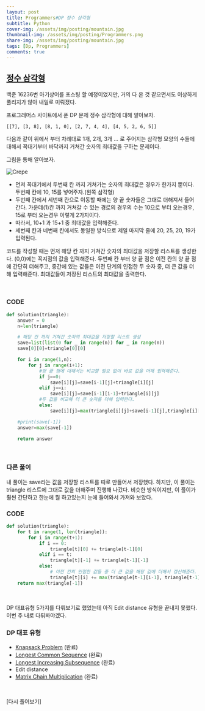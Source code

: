 ```yaml
---
layout: post
title: Programmers#DP 정수 삼각형
subtitle: Python
cover-img: /assets/img/posting/mountain.jpg
thumbnail-img: /assets/img/posting/Programmers.png
share-img: /assets/img/posting/mountain.jpg
tags: [Dp, Programmers]
comments: true
---
```


## [정수 삼각형](https://programmers.co.kr/learn/courses/30/lessons/43105?language=python3)

백준 16236번 아기상어를 포스팅 할 예정이었지만, 거의 다 온 것 같으면서도 이상하게 풀리지가 않아 내일로 미뤄졌다.

프로그래머스 사이트에서 푼 DP 문제 정수 삼각형에 대해 알아보자.

```
[[7], [3, 8], [8, 1, 0], [2, 7, 4, 4], [4, 5, 2, 6, 5]]
```

다음과 같이 위에서 부터 차례대로 1개, 2개, 3개 ... 로 주어지는 삼각형 모양의 수들에 대해서 꼭대기부터 바닥까지 거쳐간 숫자의 최대값을 구하는 문제이다.

그림을 통해 알아보자.

![Crepe](https://i.imgur.com/VNI6h9r.jpg)

- 먼저 꼭대기에서 두번째 칸 까지 거쳐가는 숫자의 최대값은 경우가 한가지 뿐이다. 두번째 칸에 10, 15를 넣어주자.(왼쪽 삼각형)
- 두번째 칸에서 세번째 칸으로 이동할 때에는 양 끝 숫자들은 그대로 더해져서 들어간다. 가운데(1)칸 까지 거쳐갈 수 있는 경로의 경우의 수는 10으로 부터 오는경우, 15로 부터 오는경우 이렇게 2가지이다.
- 따라서, 10+1 과 15+1 중 최대값을 입력해준다.
- 세번째 칸과 네번째 칸에서도 동일한 방식으로 제일 마지막 줄에 20, 25, 20, 19가 입력된다.

코드를 작성할 때는 먼저 해당 칸 까지 거쳐간 숫자의 최대값을 저장할 리스트를 생성한다. (0,0)에는 꼭지점의 값을 입력해준다. 두번째 칸 부터 양 끝 점은 이전 칸의 양 끝 점에 간단히 더해주고, 중간에 있는 값들은 이전 단계의 인접한 두 숫자 중, 더 큰 값을 더해 입력해준다.
최대값들이 저장된 리스트의 최대값을 출력한다.

<br>

### CODE

```python
def solution(triangle):
    answer = 0
    n=len(triangle)

    # 해당 칸 까지 거쳐간 숫자의 최대값을 저장할 리스트 생성
    save=list(list(0 for _ in range(n)) for _ in range(n))
    save[0][0]=triangle[0][0]

    for i in range(1,n):
        for j in range(i+1):
            #양 끝 점에 대해서는 비교할 필요 없이 바로 값을 더해 입력해준다.
            if j==0:
                save[i][j]=save[i-1][j]+triangle[i][j]
            elif j==i:
                save[i][j]=save[i-1][i-1]+triangle[i][j]
            #두 값을 비교해 더 큰 숫자를 더해 입력한다.
            else:
                save[i][j]=max(triangle[i][j]+save[i-1][j],triangle[i][j]+save[i-1][j-1])

    #print(save[-1])
    answer=max(save[-1])

    return answer
```

<br>

### 다른 풀이

내 풀이는 save라는 값을 저장할 리스트를 따로 만들어서 저장했다.
하지만, 이 풀이는 triangle 리스트에 그대로 값을 더해주며 진행해 나갔다. 비슷한 방식이지만, 이 풀이가 훨씬 간단하고 한눈에 뭘 하고있는지 눈에 들어와서 가져와 보았다.
<br>

### CODE

```python
def solution(triangle):
    for t in range(1, len(triangle)):
        for i in range(t+1):
            if i == 0:
                triangle[t][0] += triangle[t-1][0]
            elif i == t:
                triangle[t][-1] += triangle[t-1][-1]
            else:
                # 이전 칸의 인접한 값들 중 더 큰 값을 해당 값에 더해서 갱신해준다.
                triangle[t][i] += max(triangle[t-1][i-1], triangle[t-1][i])
    return max(triangle[-1])

```

<br>

DP 대표유형 5가지를 다뤄보기로 했었는데 아직 Edit distance 유형을 끝내지 못했다. 이번 주 내로 다뤄봐야겠다.

### DP 대표 유형

- [Knapsack Problem](https://youseop.github.io/2020-09-30-BAEKJOON-DP.2-knapsack/) (완료)
- [Longest Common Sequence](https://youseop.github.io/2020-10-01-BAEKJOON-9251-LCS/) (완료)
- [Longest Increasing Subsequence](https://youseop.github.io/2020-09-29-BAEKJOON-DP.1-LIS/) (완료)
- Edit distance
- [Matrix Chain Multiplication](https://youseop.github.io/2020-10-02-BAEKJOON-11049-%ED%96%89%EB%A0%AC%EA%B3%B1%EC%85%88%EC%88%9C%EC%84%9C/) (완료)

<br>

[다시 풀어보기]
<br>
<br>
